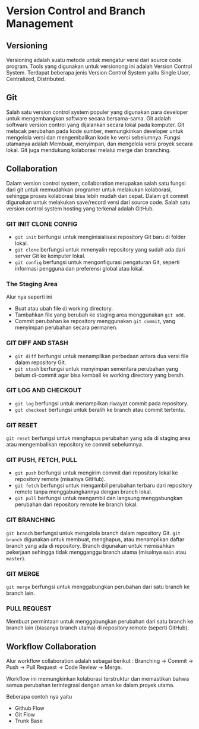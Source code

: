 # Version Control and Branch Management

## Versioning

Versioning adalah suatu metode untuk mengatur versi dari source code program. Tools yang digunakan untuk versionong ini adalah Version Control System. Terdapat beberapa jenis Version Control System yaitu Single User, Centralized, Distributed. 

## Git

Salah satu version control system populer yang digunakan para developer untuk mengembangkan software secara bersama-sama. Git adalah software version control yang dijalankan secara lokal pada komputer. Git melacak perubahan pada kode sumber, memungkinkan developer untuk mengelola versi dan mengembalikan kode ke versi sebelumnya. Fungsi utamanya adalah Membuat, menyimpan, dan mengelola versi proyek secara lokal. Git juga mendukung kolaborasi melalui merge dan branching.

## Collaboration

Dalam version control system, collaboration merupakan salah satu fungsi dari git untuk memudahkan programer untuk melakukan kolaborasi, sehingga proses kolaborasi bisa lebih mudah dan cepat. Dalam git commit digunakan untuk melakukan save/record versi dari source code. Salah satu version control system hosting yang terkenal adalah GitHub.

### GIT INIT CLONE CONFIG

- `git init` berfungsi untuk menginisialisasi repository Git baru di folder lokal.
- `git clone` berfungsi untuk mmenyalin repository yang sudah ada dari server Git ke komputer lokal.
- `git config` berfungsi untuk mengonfigurasi pengaturan Git, seperti informasi pengguna dan preferensi global atau lokal.

### The Staging Area

Alur nya seperti ini
- Buat atau ubah file di working directory.
- Tambahkan file yang berubah ke staging area menggunakan `git add`.
- Commit perubahan ke repository menggunakan `git commit`, yang menyimpan perubahan secara permanen.

### GIT DIFF AND STASH

- `git diff` berfungsi untuk menampilkan perbedaan antara dua versi file dalam repository Git.
- `git stash` berfungsi untuk menyimpan sementara perubahan yang belum di-commit agar bisa kembali ke working directory yang bersih.

### GIT LOG AND CHECKOUT

- `git log` berfungsi untuk menampilkan riwayat commit pada repository.
- `git checkout` berfungsi untuk beralih ke branch atau commit tertentu.

### GIT RESET

`git reset` berfungsi untuk menghapus perubahan yang ada di staging area atau mengembalikan repository ke commit sebelumnya.

### GIT PUSH, FETCH, PULL

- `git push` berfungsi untuk mengirim commit dari repository lokal ke repository remote (misalnya GitHub).
- `git fetch` berfungsi untuk mengambil perubahan terbaru dari repository remote tanpa menggabungkannya dengan branch lokal.
- `git pull` berfungsi untuk mengambil dan langsung menggabungkan perubahan dari repository remote ke branch lokal.

### GIT BRANCHING

`git branch` berfungsi untuk mengelola branch dalam repository Git. `git branch` digunakan untuk membuat, menghapus, atau menampilkan daftar branch yang ada di repository. Branch digunakan untuk memisahkan pekerjaan sehingga tidak mengganggu branch utama (misalnya `main` atau `master`).

### GIT MERGE

`git merge` berfungsi untuk menggabungkan perubahan dari satu branch ke branch lain.

### PULL REQUEST

Membuat permintaan untuk menggabungkan perubahan dari satu branch ke branch lain (biasanya branch utama) di repository remote (seperti GitHub).

## Workflow Collaboration

Alur workflow collaboration adalah sebagai berikut : 
Branching → Commit → Push → Pull Request → Code Review → Merge.

Workflow ini memungkinkan kolaborasi terstruktur dan memastikan bahwa semua perubahan terintegrasi dengan aman ke dalam proyek utama.

Beberapa contoh nya yaitu
- Github Flow
- Git Flow
- Trunk Base
